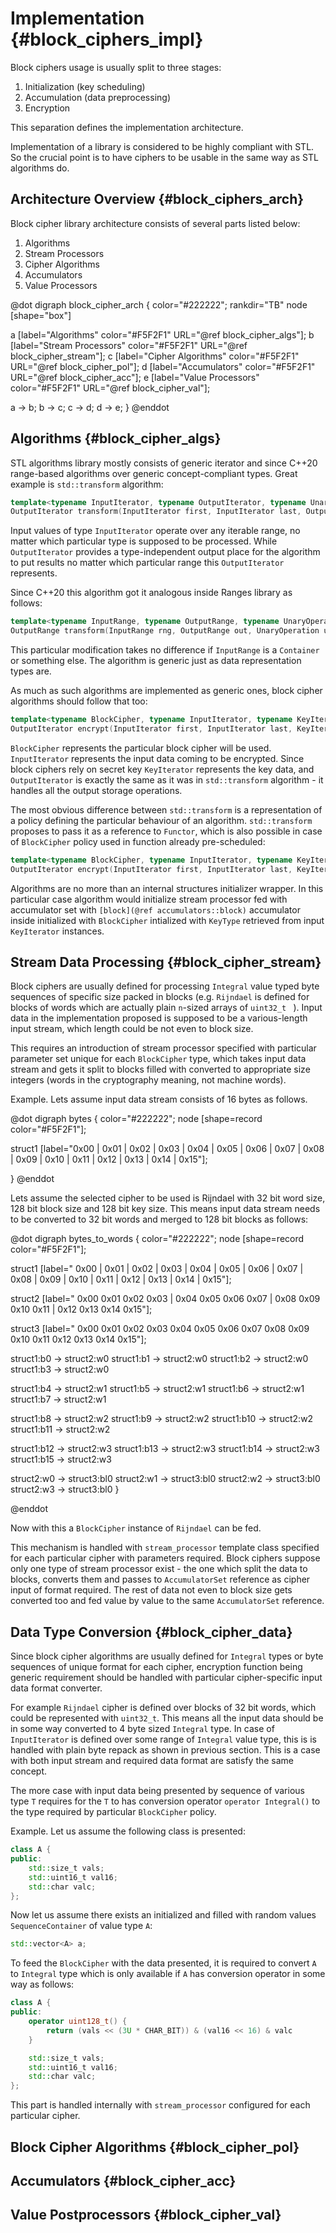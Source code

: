 # Implementation {#block_ciphers_impl}

Block ciphers usage is usually split to three stages:

1. Initialization (key scheduling)
2. Accumulation (data preprocessing)
3. Encryption

This separation defines the implementation architecture.

Implementation of a library is considered to be highly compliant with STL. So the crucial point is to have ciphers to
be usable in the same way as STL algorithms do.
 
## Architecture Overview {#block_ciphers_arch}

Block cipher library architecture consists of several parts listed below:

1. Algorithms
2. Stream Processors
3. Cipher Algorithms
4. Accumulators
5. Value Processors

@dot
digraph block_cipher_arch {
color="#222222";
rankdir="TB"
node [shape="box"]

  a [label="Algorithms" color="#F5F2F1" URL="@ref block_cipher_algs"];
  b [label="Stream Processors" color="#F5F2F1" URL="@ref block_cipher_stream"];
  c [label="Cipher Algorithms" color="#F5F2F1" URL="@ref block_cipher_pol"];
  d [label="Accumulators" color="#F5F2F1" URL="@ref block_cipher_acc"];
  e [label="Value Processors" color="#F5F2F1" URL="@ref block_cipher_val"];
  
  a -> b;
  b -> c;
  c -> d;
  d -> e;
}
@enddot

## Algorithms {#block_cipher_algs}

STL algorithms library mostly consists of generic iterator and since C++20 range-based algorithms over generic
 concept-compliant types. Great example is ```std::transform``` algorithm:
 
```cpp
template<typename InputIterator, typename OutputIterator, typename UnaryOperation>
OutputIterator transform(InputIterator first, InputIterator last, OutputIterator out, UnaryOperation unary_op);
```

Input values of type ```InputIterator``` operate over any iterable range, no matter which particular type is supposed
 to be processed. 
 While ```OutputIterator``` provides a type-independent output place for the algorithm to put results no matter
 which particular range this ```OutputIterator``` represents.
 
Since C++20 this algorithm got it analogous inside Ranges library as follows:
 
```cpp
template<typename InputRange, typename OutputRange, typename UnaryOperation>
OutputRange transform(InputRange rng, OutputRange out, UnaryOperation unary_op);
```

This particular modification takes no difference if ```InputRange``` is a ```Container``` or something else. The
 algorithm is generic just as data representation types are.
 
As much as such algorithms are implemented as generic ones, block cipher algorithms should follow that too:
 
```cpp
template<typename BlockCipher, typename InputIterator, typename KeyIterator, typename OutputIterator>
OutputIterator encrypt(InputIterator first, InputIterator last, KeyIterator kfirst, KeyIterator klast, OutputIterator out);
```

```BlockCipher``` represents the particular block cipher will be used.
```InputIterator``` represents the input data coming to be encrypted.
Since block ciphers rely on secret key ```KeyIterator``` represents the key data, and ```OutputIterator``` is exactly
 the same as it was in ```std::transform``` algorithm - it handles all the output storage operations.
 
The most obvious difference between ```std::transform``` is a representation of a policy defining the particular
  behaviour of an algorithm. ```std::transform``` proposes to pass it as a reference to ```Functor```, which is also
   possible in case of ```BlockCipher``` policy used in function already pre-scheduled:
   
```cpp
template<typename BlockCipher, typename InputIterator, typename KeyIterator, typename OutputIterator>
OutputIterator encrypt(InputIterator first, InputIterator last, KeyIterator kfirst, KeyIterator klast, OutputIterator out);
```

Algorithms are no more than an internal structures initializer wrapper. In this particular case algorithm would
initialize stream processor fed with accumulator set with ```[block](@ref accumulators::block)``` accumulator inside
initialized with ```BlockCipher``` intialized with ```KeyType``` retrieved from input ```KeyIterator``` instances.

## Stream Data Processing {#block_cipher_stream}

Block ciphers are usually defined for processing ```Integral``` value typed byte sequences of specific size packed in
blocks (e.g. ```Rijndael``` is defined for blocks of words which are actually plain ```n```-sized arrays of 
```uint32_t ``` ). Input data in the implementation proposed is supposed to be a various-length input
stream, which length could be not even to block size.
  
This requires an introduction of stream processor specified with particular parameter set unique for each
```BlockCipher``` type, which takes input data stream and gets it split to blocks filled with converted to
appropriate size integers (words in the cryptography meaning, not machine words).
  
Example. Lets assume input data stream consists of 16 bytes as follows.

@dot
digraph bytes {
color="#222222";
node [shape=record color="#F5F2F1"];

struct1 [label="0x00 | 0x01 | 0x02 | 0x03 | 0x04 | 0x05 | 0x06 | 0x07 | 0x08 | 0x09 | 0x10 | 0x11 | 0x12 | 0x13
 | 0x14 | 0x15"];
  
}
@enddot

Lets assume the selected cipher to be used is Rijndael with 32 bit word size, 128 bit block size and 128
 bit key size. This means input data stream needs to be converted to 32 bit words and merged to 128 bit
  blocks as follows:
  
@dot
digraph bytes_to_words {
color="#222222";
node [shape=record color="#F5F2F1"];

struct1 [label="<b0> 0x00 |<b1> 0x01 |<b2> 0x02 |<b3> 0x03 |<b4> 0x04 |<b5> 0x05 |<b6> 0x06 |<b7> 0x07 |<b8> 0x08 |<b9> 0x09 |<b10> 0x10 |<b11> 0x11 |<b12> 0x12 |<b13> 0x13 |<b14> 0x14 |<b15> 0x15"];

struct2 [label="<w0> 0x00 0x01 0x02 0x03 |<w1> 0x04 0x05 0x06 0x07 |<w2> 0x08 0x09 0x10 0x11 |<w3> 0x12 0x13 0x14 0x15"];

struct3 [label="<bl0> 0x00 0x01 0x02 0x03 0x04 0x05 0x06 0x07 0x08 0x09 0x10 0x11 0x12 0x13 0x14
 0x15"];

struct1:b0 -> struct2:w0
struct1:b1 -> struct2:w0
struct1:b2 -> struct2:w0
struct1:b3 -> struct2:w0

struct1:b4 -> struct2:w1
struct1:b5 -> struct2:w1
struct1:b6 -> struct2:w1
struct1:b7 -> struct2:w1

struct1:b8 -> struct2:w2
struct1:b9 -> struct2:w2
struct1:b10 -> struct2:w2
struct1:b11 -> struct2:w2

struct1:b12 -> struct2:w3
struct1:b13 -> struct2:w3
struct1:b14 -> struct2:w3
struct1:b15 -> struct2:w3

struct2:w0 -> struct3:bl0
struct2:w1 -> struct3:bl0
struct2:w2 -> struct3:bl0
struct2:w3 -> struct3:bl0
}

@enddot

Now with this a ```BlockCipher``` instance of ```Rijndael``` can be fed.

This mechanism is handled with ```stream_processor``` template class specified for each particular cipher with
parameters required. Block ciphers suppose only one type of stream processor exist - the one which split the data to
blocks, converts them and passes to ```AccumulatorSet``` reference as cipher input of format required. The rest of 
data not even to block size gets converted too and fed value by value to the same ```AccumulatorSet``` reference.

## Data Type Conversion {#block_cipher_data}
 
Since block cipher algorithms are usually defined for ```Integral``` types or byte sequences of unique format for
 each cipher, encryption function being generic requirement should be handled with particular
  cipher-specific input data format converter.
  
For example ```Rijndael``` cipher is defined over blocks of 32 bit words, which could be represented
 with ```uint32_t```. This means all the input data should be in some way converted to 4 byte sized
  ```Integral``` type. In case of ```InputIterator``` is defined over some range of ```Integral``` value
   type, this is is handled with plain byte repack as shown in previous section. This is a case with both
 input stream and required data format are satisfy the same concept.
    
The more case with input data being presented by sequence of various type ```T``` requires for the ```T``` to has
 conversion operator ```operator Integral()``` to the type required by particular ```BlockCipher``` policy.   
 
Example. Let us assume the following class is presented:
```cpp
class A {
public:
    std::size_t vals;
    std::uint16_t val16;
    std::char valc;
};
```

Now let us assume there exists an initialized and filled with random values 
```SequenceContainer``` of value type ```A```:

```cpp
std::vector<A> a;
```

To feed the ```BlockCipher``` with the data presented, it is required to convert ```A``` to ```Integral``` type which
 is only available if ```A``` has conversion operator in some way as follows:
 
```cpp
class A {
public:
    operator uint128_t() {
        return (vals << (3U * CHAR_BIT)) & (val16 << 16) & valc 
    }

    std::size_t vals;
    std::uint16_t val16;
    std::char valc;
};
``` 

This part is handled internally with ```stream_processor``` configured for each particular cipher. 
   
## Block Cipher Algorithms {#block_cipher_pol}

## Accumulators {#block_cipher_acc}

## Value Postprocessors {#block_cipher_val}
